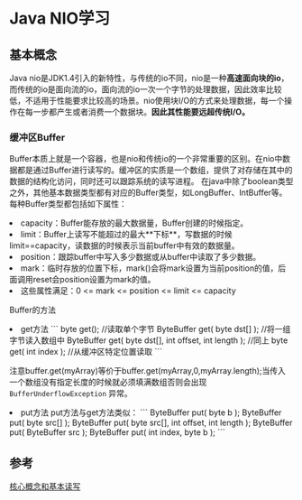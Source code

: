 # Java NIO学习
## 基本概念
Java nio是JDK1.4引入的新特性，与传统的io不同，nio是一种**高速面向块的io**，而传统的io是面向流的io，面向流的io一次一个字节的处理数据，因此效率比较低，不适用于性能要求比较高的场景。nio使用块I/O的方式来处理数据，每一个操作在每一步都产生或者消费一个数据块。**因此其性能要远超传统I/O。**	

### 缓冲区Buffer
Buffer本质上就是一个容器，也是nio和传统io的一个非常重要的区别。在nio中数据都是通过Buffer进行读写的。缓冲区的实质是一个数组，提供了对存储在其中的数据的结构化访问，同时还可以跟踪系统的读写进程。
在java中除了boolean类型之外，其他基本数据类型都有对应的Buffer类型，如LongBuffer、IntBuffer等。每种Buffer类型都包括如下属性：
<li> capacity：Buffer能存放的最大数据量，Buffer创建的时候指定。
<li>  limit：Buffer上读写不能超过的最大**下标**，写数据的时候limit==capacity，读数据的时候表示当前buffer中有效的数据量。
<li> position：跟踪buffer中写入多少数据或从buffer中读取了多少数据。
<li> mark：临时存放的位置下标，mark()会将mark设置为当前position的值，后面调用reset会position设置为mark的值。
<li> 这些属性满足：0 <= mark <= position <= limit <= capacity

Buffer的方法
<li> get方法
```
byte get();  //读取单个字节
ByteBuffer get( byte dst[] );  //将一组字节读入数组中  
ByteBuffer get( byte dst[], int offset, int length ); //同上  
byte get( int index );  //从缓冲区特定位置读取
```

注意buffer.get(myArray)等价于buffer.get(myArray,0,myArray.length);当传入一个数组没有指定长度的时候就必须填满数组否则会出现`BufferUnderflowException` 异常。

<li> put方法
put方法与get方法类似：
```
    ByteBuffer put( byte b );  
    ByteBuffer put( byte src[] );  
    ByteBuffer put( byte src[], int offset, int length );  
    ByteBuffer put( ByteBuffer src );  
    ByteBuffer put( int index, byte b );
```
 

## 参考
[核心概念和基本读写](http://www.importnew.com/20784.html)
